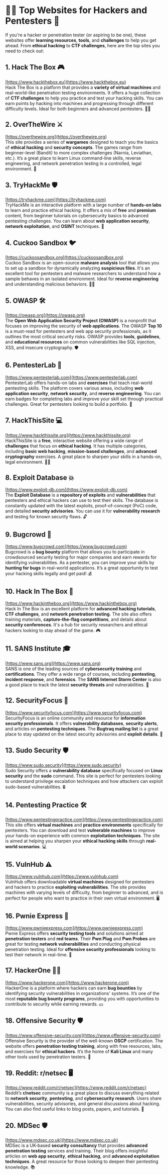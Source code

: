 # 🕵️‍♂️ Top Websites for Hackers and Pentesters 🔐

If you're a hacker or penetration tester (or aspiring to be one), these websites offer **learning resources**, **tools**, and **challenges** to help you get ahead. From **ethical hacking** to **CTF challenges**, here are the top sites you need to check out:

## 1. **Hack The Box** 🎮
[https://www.hackthebox.eu](https://www.hackthebox.eu)  
Hack The Box is a platform that provides a **variety of virtual machines** and real-world-like penetration testing environments. It offers a huge collection of **CTF challenges** to help you practice and test your hacking skills. You can earn points by hacking into machines and progressing through different difficulty levels. Ideal for both beginners and advanced pentesters. 🧑‍💻

## 2. **OverTheWire** ⚔️
[https://overthewire.org](https://overthewire.org)  
This site provides a series of **wargames** designed to teach you the basics of **ethical hacking** and **security concepts**. The games range from beginner-level (Bandit) to more complex challenges (Narnia, Leviathan, etc.). It’s a great place to learn Linux command-line skills, reverse engineering, and network penetration testing in a controlled, legal environment. 🎯

## 3. **TryHackMe** 🛡️
[https://tryhackme.com](https://tryhackme.com)  
TryHackMe is an interactive platform with a large number of **hands-on labs** to learn and practice ethical hacking. It offers a mix of **free** and **premium** content, from beginner tutorials on cybersecurity basics to advanced pentesting challenges. You can learn about **web application security**, **network exploitation**, and **OSINT** techniques. 🧠

## 4. **Cuckoo Sandbox** 🐦
[https://cuckoosandbox.org](https://cuckoosandbox.org)  
Cuckoo Sandbox is an open-source **malware analysis** tool that allows you to set up a sandbox for dynamically analyzing **suspicious files**. It's an excellent tool for pentesters and malware researchers to understand how a sample behaves in an isolated environment. Ideal for **reverse engineering** and understanding malicious behaviors. 🕵️‍♂️

## 5. **OWASP** 🛠️
[https://owasp.org](https://owasp.org)  
The **Open Web Application Security Project (OWASP)** is a nonprofit that focuses on improving the security of **web applications**. The OWASP **Top 10** is a must-read for pentesters and web app security professionals, as it outlines the most critical security risks. OWASP provides **tools**, **guidelines**, and **educational resources** on common vulnerabilities like SQL injection, XSS, and insecure cryptography. 🛡️

## 6. **PentesterLab** 🧰
[https://www.pentesterlab.com](https://www.pentesterlab.com)  
PentesterLab offers hands-on labs and **exercises** that teach real-world pentesting skills. The platform covers various areas, including **web application security**, **network security**, and **reverse engineering**. You can earn badges for completing labs and improve your skill set through practical challenges. Great for pentesters looking to build a portfolio. 🏅

## 7. **HackThisSite** 💻
[https://www.hackthissite.org](https://www.hackthissite.org)  
HackThisSite is a **free**, interactive website offering a wide range of **challenges** that focus on **ethical hacking**. It has multiple categories, including **basic web hacking**, **mission-based challenges**, and **advanced cryptography** exercises. A great place to sharpen your skills in a hands-on, legal environment. 🕵️‍♂️

## 8. **Exploit Database** 💥
[https://www.exploit-db.com](https://www.exploit-db.com)  
The **Exploit Database** is a **repository of exploits** and **vulnerabilities** that pentesters and ethical hackers can use to test their skills. The database is constantly updated with the latest exploits, proof-of-concept (PoC) code, and detailed **security advisories**. You can use it for **vulnerability research** and testing for known security flaws. 🔓

## 9. **Bugcrowd** 🐞
[https://www.bugcrowd.com](https://www.bugcrowd.com)  
Bugcrowd is a **bug bounty** platform that allows you to participate in crowdsourced security testing for major companies and earn rewards for identifying vulnerabilities. As a pentester, you can improve your skills by **hunting for bugs** in real-world applications. It’s a great opportunity to test your hacking skills legally and get paid! 💰

## 10. **Hack In The Box** 🧠
[https://www.hackinthebox.org](https://www.hackinthebox.org)  
Hack In The Box is an excellent platform for **advanced hacking tutorials**, **CTF challenges**, and **network penetration testing**. The site also offers training materials, **capture-the-flag competitions**, and details about **security conferences**. It's a hub for security researchers and ethical hackers looking to stay ahead of the game. 🎮

## 11. **SANS Institute** 🎓
[https://www.sans.org](https://www.sans.org)  
SANS is one of the leading sources of **cybersecurity training** and **certifications**. They offer a wide range of courses, including **pentesting**, **incident response**, and **forensics**. The **SANS Internet Storm Center** is also a good place to track the latest **security threats** and vulnerabilities. 🚨

## 12. **SecurityFocus** 🔎
[https://www.securityfocus.com](https://www.securityfocus.com)  
SecurityFocus is an online community and resource for **information security professionals**. It offers **vulnerability databases**, **security alerts**, and articles on **pentesting techniques**. The **Bugtraq mailing list** is a great place to stay updated on the latest security advisories and **exploit details**. 🔐

## 13. **Sudo Security** 🛡️
[https://www.sudo.security](https://www.sudo.security)  
Sudo Security offers a **vulnerability database** specifically focused on **Linux security** and the **sudo** command. This site is perfect for pentesters looking to understand privilege escalation techniques and how attackers can exploit sudo-based vulnerabilities. 🔒

## 14. **Pentesting Practice** 🛠️
[https://www.pentestingpractice.com](https://www.pentestingpractice.com)  
This site offers **virtual machines** and **practice environments** specifically for pentesters. You can download and test **vulnerable machines** to improve your hands-on experience with common **exploitation techniques**. The site is aimed at helping you sharpen your **ethical hacking skills** through **real-world scenarios**. 💻

## 15. **VulnHub** ⚠️
[https://www.vulnhub.com](https://www.vulnhub.com)  
VulnHub offers downloadable **virtual machines** designed for pentesters and hackers to practice **exploiting vulnerabilities**. The site provides machines with varying levels of difficulty, from beginner to advanced, and is perfect for people who want to practice in their own virtual environment. 🖥️

## 16. **Pwnie Express** 📡
[https://www.pwnieexpress.com](https://www.pwnieexpress.com)  
Pwnie Express offers **security testing tools** and solutions aimed at **penetration testers** and **red teams**. Their **Pwn Plug** and **Pwn Probes** are great for testing **network vulnerabilities** and conducting physical penetration testing. Ideal for **offensive security professionals** looking to test their network in real-time. 🔌

## 17. **HackerOne** 🕵️‍♂️
[https://www.hackerone.com](https://www.hackerone.com)  
HackerOne is a platform where hackers can earn **bug bounties** by identifying security vulnerabilities in organizations' systems. It’s one of the most **reputable bug bounty programs**, providing you with opportunities to contribute to security while earning rewards. 💵

## 18. **Offensive Security** 🛡️
[https://www.offensive-security.com](https://www.offensive-security.com)  
Offensive Security is the provider of the well-known **OSCP** certification. The website offers **penetration testing training**, along with free resources, labs, and exercises for **ethical hackers**. It’s the home of **Kali Linux** and many other tools used by penetration testers. 🏅

## 19. **Reddit: r/netsec** 🖥️
[https://www.reddit.com/r/netsec](https://www.reddit.com/r/netsec)  
Reddit’s **r/netsec** community is a great place to discuss everything related to **network security**, **pentesting**, and **cybersecurity research**. Users share vulnerabilities, security advisories, and general discussions about hacking. You can also find useful links to blog posts, papers, and tutorials. 📰

## 20. **MDSec** 🛡️
[https://www.mdsec.co.uk](https://www.mdsec.co.uk)  
MDSec is a UK-based **security consultancy** that provides **advanced penetration testing** services and training. Their blog offers insightful articles on **web app security**, **ethical hacking**, and **advanced exploitation techniques**. A great resource for those looking to deepen their pentesting knowledge. 📚
